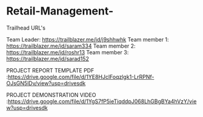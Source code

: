 # Retail-Management-

Trailhead URL's

  Team Leader: https://trailblazer.me/id/j9shhwhk
Team member 1: https://trailblazer.me/id/saram334
Team member 2: https://trailblazer.me/id/roshr13
Team member 3: https://trailblazer.me/id/sarad152 




PROJECT REPORT TEMPLATE PDF :https://drive.google.com/file/d/1YE8HJclFoqzlgk1-LrRPNf-OJsGN5lDv/view?usp=drivesdk

PROJECT DEMONSTRATION VIDEO :https://drive.google.com/file/d/1YgS7fP5ieTiqddpJ068LhGBgBYa4hVzY/view?usp=drivesdk
